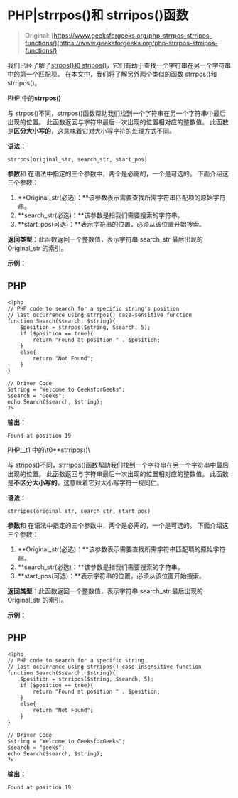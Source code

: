 # PHP|strrpos()和 strripos()函数

> Original: [https://www.geeksforgeeks.org/php-strrpos-strripos-functions/](https://www.geeksforgeeks.org/php-strrpos-strripos-functions/)

我们已经了解了[strpos()和 stripos()](https://www.geeksforgeeks.org/php-strpos-stripos-functions/)，它们有助于查找一个字符串在另一个字符串中的第一个匹配项。 在本文中，我们将了解另外两个类似的函数 strrpos()和 strripos()。

PHP 中的**strrpos()**

与 strpos()不同，strrpos()函数帮助我们找到一个字符串在另一个字符串中最后出现的位置。 此函数返回与字符串最后一次出现的位置相对应的整数值。 此函数是**区分大小写的**，这意味着它对大小写字符的处理方式不同。

**语法：**

```
strrpos(original_str, search_str, start_pos)

```

**参数**和
在语法中指定的三个参数中，两个是必需的，一个是可选的。 下面介绍这三个参数：

1.  **Original_str(必选)：**该参数表示需要查找所需字符串匹配项的原始字符串。
2.  **search_str(必选)：**该参数是指我们需要搜索的字符串。
3.  **start_pos(可选)：**表示字符串的位置，必须从该位置开始搜索。

**返回类型**：此函数返回一个整数值，表示字符串 search_str 最后出现的 Original_str 的索引。

**示例：**

## PHP

```
<?php
// PHP code to search for a specific string's position
// last occurrence using strrpos() case-sensitive function
function Search($search, $string){
    $position = strrpos($string, $search, 5); 
    if ($position == true){
        return "Found at position " . $position;
    }
    else{
        return "Not Found";
    }
}

// Driver Code
$string = "Welcome to GeeksforGeeks";
$search = "Geeks";
echo Search($search, $string);
?>
```

**输出：**

```
Found at position 19

```

PHP__t1 中的\\t0++strripos()\\

与 stripos()不同，strripos()函数帮助我们找到一个字符串在另一个字符串中最后出现的位置。 此函数返回与字符串最后一次出现的位置相对应的整数值。 此函数是**不区分大小写的**，这意味着它对大小写字符一视同仁。

**语法：**

```
strripos(original_str, search_str, start_pos)

```

**参数**和
在语法中指定的三个参数中，两个是必需的，一个是可选的。 下面介绍这三个参数：

1.  **Original_str(必选)：**该参数表示需要查找所需字符串匹配项的原始字符串。
2.  **search_str(必选)：**该参数是指我们需要搜索的字符串。
3.  **start_pos(可选)：**表示字符串的位置，必须从该位置开始搜索。

**返回类型**：此函数返回一个整数值，表示字符串 search_str 最后出现的 Original_str 的索引。

**示例：**

## PHP

```
<?php
// PHP code to search for a specific string
// last occurrence using strripos() case-insensitive function
function Search($search, $string){
    $position = strripos($string, $search, 5); 
    if ($position == true){
        return "Found at position " . $position;
    }
    else{
        return "Not Found";
    }
}

// Driver Code
$string = "Welcome to GeeksforGeeks";
$search = "geeks";
echo Search($search, $string);
?>
```

**输出：**

```
Found at position 19

```